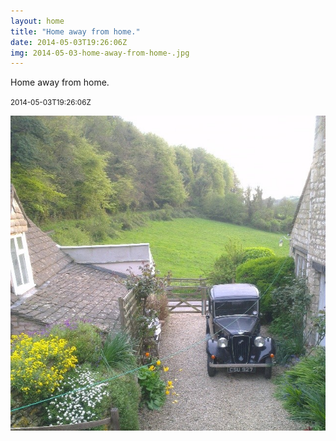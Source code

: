 ```yaml
---
layout: home
title: "Home away from home."
date: 2014-05-03T19:26:06Z
img: 2014-05-03-home-away-from-home-.jpg
---
```


Home away from home.

<small>2014-05-03T19:26:06Z</small>

![Home away from home.](2014-05-03-home-away-from-home-.jpg)
